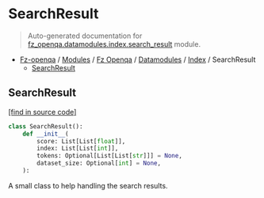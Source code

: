 # SearchResult

> Auto-generated documentation for [fz_openqa.datamodules.index.search_result](blob/master/fz_openqa/datamodules/index/search_result.py) module.

- [Fz-openqa](../../../README.md#fz-openqa-index) / [Modules](../../../MODULES.md#fz-openqa-modules) / [Fz Openqa](../../index.md#fz-openqa) / [Datamodules](../index.md#datamodules) / [Index](index.md#index) / SearchResult
    - [SearchResult](#searchresult)

## SearchResult

[[find in source code]](blob/master/fz_openqa/datamodules/index/search_result.py#L9)

```python
class SearchResult():
    def __init__(
        score: List[List[float]],
        index: List[List[int]],
        tokens: Optional[List[List[str]]] = None,
        dataset_size: Optional[int] = None,
    ):
```

A small class to help handling the search results.

